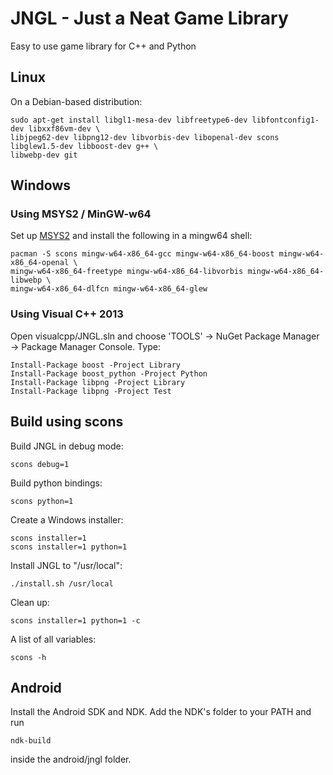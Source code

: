 # JNGL - Just a Neat Game Library

Easy to use game library for C++ and Python

## Linux

On a Debian-based distribution:

```
sudo apt-get install libgl1-mesa-dev libfreetype6-dev libfontconfig1-dev libxxf86vm-dev \
libjpeg62-dev libpng12-dev libvorbis-dev libopenal-dev scons libglew1.5-dev libboost-dev g++ \
libwebp-dev git
```

## Windows

### Using MSYS2 / MinGW-w64

Set up [MSYS2](http://sourceforge.net/p/msys2/wiki/MSYS2%20installation/) and install the following
in a mingw64 shell:

```
pacman -S scons mingw-w64-x86_64-gcc mingw-w64-x86_64-boost mingw-w64-x86_64-openal \
mingw-w64-x86_64-freetype mingw-w64-x86_64-libvorbis mingw-w64-x86_64-libwebp \
mingw-w64-x86_64-dlfcn mingw-w64-x86_64-glew
```

### Using Visual C++ 2013

Open visualcpp/JNGL.sln and choose 'TOOLS' -> NuGet Package Manager -> Package Manager Console.
Type:

```
Install-Package boost -Project Library
Install-Package boost_python -Project Python
Install-Package libpng -Project Library
Install-Package libpng -Project Test
```

## Build using scons

Build JNGL in debug mode:
```
scons debug=1
```

Build python bindings:
```
scons python=1
```

Create a Windows installer:
```
scons installer=1
scons installer=1 python=1
```

Install JNGL to "/usr/local":
```
./install.sh /usr/local
```

Clean up:
```
scons installer=1 python=1 -c
```

A list of all variables:
```
scons -h
```

## Android

Install the Android SDK and NDK. Add the NDK's folder to your PATH and run
```
ndk-build
```
inside the android/jngl folder.
